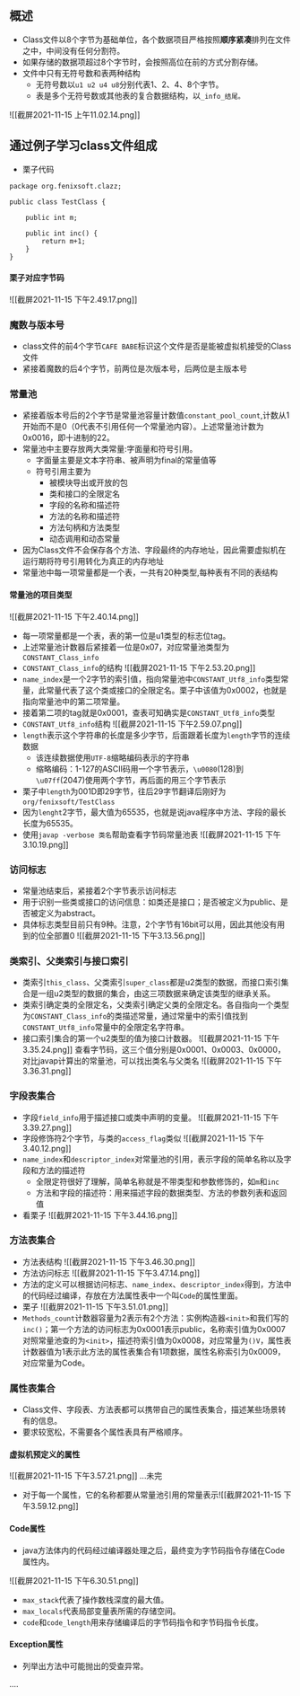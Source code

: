 ## 概述
- Class文件以8个字节为基础单位，各个数据项目严格按照**顺序紧凑**排列在文件之中，中间没有任何分割符。
- 如果存储的数据项超过8个字节时，会按照高位在前的方式分割存储。
- 文件中只有无符号数和表两种结构
	- 无符号数以`u1 u2 u4 u8`分别代表1、2、4、8个字节。
	- 表是多个无符号数或其他表的复合数据结构，以`_info_结尾。`

![[截屏2021-11-15 上午11.02.14.png]]
## 通过例子学习class文件组成
- 栗子代码
```
package org.fenixsoft.clazz;

public class TestClass {

	public int m;
	
	public int inc() {
		return m+1;
	}
}
```

#### 栗子对应字节码
![[截屏2021-11-15 下午2.49.17.png]]
### 魔数与版本号
- class文件的前4个字节`CAFE BABE`标识这个文件是否是能被虚拟机接受的Class文件
- 紧接着魔数的后4个字节，前两位是次版本号，后两位是主版本号

### 常量池
- 紧接着版本号后的2个字节是常量池容量计数值`constant_pool_count`,计数从1开始而不是0（0代表不引用任何一个常量池内容）。上述常量池计数为0x0016，即十进制的22。
- 常量池中主要存放两大类常量:字面量和符号引用。
	- 字面量主要是文本字符串、被声明为final的常量值等
	- 符号引用主要为
		- 被模块导出或开放的包
		- 类和接口的全限定名
		- 字段的名称和描述符
		- 方法的名称和描述符
		- 方法句柄和方法类型
		- 动态调用和动态常量
- 因为Class文件不会保存各个方法、字段最终的内存地址，因此需要虚拟机在运行期将符号引用转化为真正的内存地址
- 常量池中每一项常量都是一个表，一共有20种类型,每种表有不同的表结构

#### 常量池的项目类型
![[截屏2021-11-15 下午2.40.14.png]]
- 每一项常量都是一个表，表的第一位是u1类型的标志位tag。
- 上述常量池计数器后紧接着一位是0x07，对应常量池类型为`CONSTANT_Class_info`
- `CONSTANT_Class_info`的结构
![[截屏2021-11-15 下午2.53.20.png]]
- `name_index`是一个2字节的索引值，指向常量池中`CONSTANT_Utf8_info`类型常量，此常量代表了这个类或接口的全限定名。栗子中该值为0x0002，也就是指向常量池中的第二项常量。
- 接着第二项的tag就是0x0001，查表可知确实是`CONSTANT_Utf8_info`类型
- `CONSTANT_Utf8_info`结构
![[截屏2021-11-15 下午2.59.07.png]]
- `length`表示这个字符串的长度是多少字节，后面跟着长度为`length`字节的连续数据
	- 该连续数据使用`UTF-8`缩略编码表示的字符串
	- 缩略编码：1-127的ASCII码用一个字节表示，`\u0080`(128)到`\u07ff`(2047)使用两个字节，再后面的用三个字节表示
- 栗子中`length`为001D即29字节，往后29字节翻译后刚好为`org/fenixsoft/TestClass`
- 因为`lenght`2字节，最大值为65535，也就是说java程序中方法、字段的最长长度为65535。
- 使用`javap -verbose 类名`帮助查看字节码常量池表
![[截屏2021-11-15 下午3.10.19.png]]
### 访问标志
- 常量池结束后，紧接着2个字节表示访问标志
- 用于识别一些类或接口的访问信息：如类还是接口；是否被定义为public、是否被定义为abstract。
- 具体标志类型目前只有9种。注意，2个字节有16bit可以用，因此其他没有用到的位全部置0
![[截屏2021-11-15 下午3.13.56.png]]
### 类索引、父类索引与接口索引
- 类索引`this_class`、父类索引`super_class`都是u2类型的数据，而接口索引集合是一组u2类型的数据的集合，由这三项数据来确定该类型的继承关系。
- 类索引确定类的全限定名，父类索引确定父类的全限定名。各自指向一个类型为`CONSTANT_Class_info`的类描述常量，通过常量中的索引值找到`CONSTANT_Utf8_info`常量中的全限定名字符串。
- 接口索引集合的第一个u2类型的值为接口计数器。
![[截屏2021-11-15 下午3.35.24.png]]
查看字节码，这三个值分别是0x0001、0x0003、0x0000，对比javap计算出的常量池，可以找出类名与父类名
![[截屏2021-11-15 下午3.36.31.png]]
### 字段表集合
- 字段`field_info`用于描述接口或类中声明的变量。
![[截屏2021-11-15 下午3.39.27.png]]
- 字段修饰符2个字节，与类的`access_flag`类似
![[截屏2021-11-15 下午3.40.12.png]]
- `name_index`和`descriptor_index`对常量池的引用，表示字段的简单名称以及字段和方法的描述符
	- 全限定符很好了理解，简单名称就是不带类型和参数修饰的，如`m`和`inc`
	- 方法和字段的描述符：用来描述字段的数据类型、方法的参数列表和返回值
- 看栗子
![[截屏2021-11-15 下午3.44.16.png]]
### 方法表集合
- 方法表结构
![[截屏2021-11-15 下午3.46.30.png]]
- 方法访问标志
![[截屏2021-11-15 下午3.47.14.png]]
- 方法的定义可以根据访问标志、`name_index`、`descriptor_index`得到，方法中的代码经过编译，存放在方法属性表中一个叫`Code`的属性里面。
- 栗子
![[截屏2021-11-15 下午3.51.01.png]]
- `Methods_count`计数器容量为2表示有2个方法：实例构造器`<init>`和我们写的`inc()`；第一个方法的访问标志为0x0001表示public，名称索引值为0x0007对照常量池查的为`<init>`，描述符索引值为0x0008，对应常量为`()V`，属性表计数器值为1表示此方法的属性表集合有1项数据，属性名称索引为0x0009，对应常量为Code。

### 属性表集合
- Class文件、字段表、方法表都可以携带自己的属性表集合，描述某些场景转有的信息。
- 要求较宽松，不需要各个属性表具有严格顺序。

#### 虚拟机预定义的属性
![[截屏2021-11-15 下午3.57.21.png]]
...未完
- 对于每一个属性，它的名称都要从常量池引用的常量表示![[截屏2021-11-15 下午3.59.12.png]]

#### Code属性
- java方法体内的代码经过编译器处理之后，最终变为字节码指令存储在Code属性内。

![[截屏2021-11-15 下午6.30.51.png]]
- `max_stack`代表了操作数栈深度的最大值。
- `max_locals`代表局部变量表所需的存储空间。
- `code`和`code_length`用来存储编译后的字节码指令和字节码指令长度。

#### Exception属性
- 列举出方法中可能抛出的受查异常。

....
